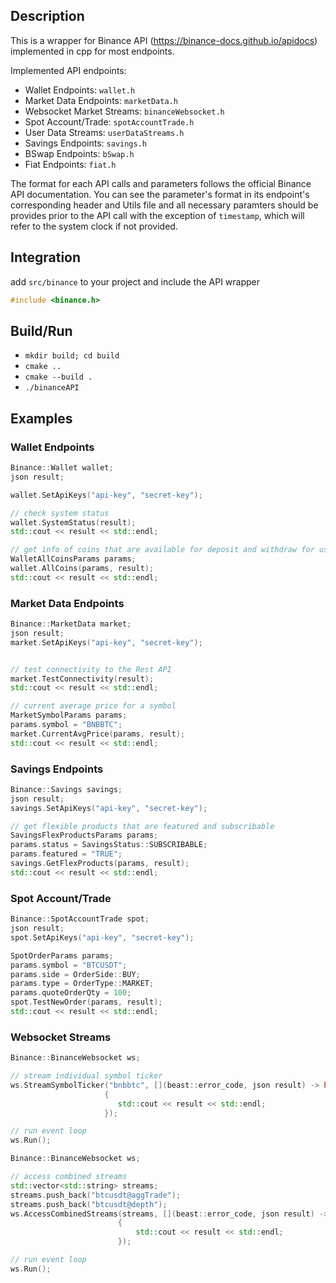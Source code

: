 ## Description

This is a wrapper for Binance API (https://binance-docs.github.io/apidocs) implemented in cpp for most endpoints.

Implemented API endpoints:

* Wallet Endpoints: `wallet.h`
* Market Data Endpoints: `marketData.h`
* Websocket Market Streams: `binanceWebsocket.h`
* Spot Account/Trade: `spotAccountTrade.h`
* User Data Streams: `userDataStreams.h`
* Savings Endpoints: `savings.h`
* BSwap Endpoints: `bSwap.h`
* Fiat Endpoints: `fiat.h`

The format for each API calls and parameters follows the official Binance API documentation. You can see the parameter's format in its endpoint's corresponding header and Utils file and all necessary paramters should be provides prior to the API call with the exception of `timestamp`, which will refer to the system clock if not provided.
## Integration

add `src/binance` to your project and include the API wrapper

```cpp
#include <binance.h>
```

## Build/Run

* `mkdir build; cd build`
* `cmake ..`
* `cmake --build .`
* `./binanceAPI`

## Examples

### Wallet Endpoints
```cpp
Binance::Wallet wallet;
json result;

wallet.SetApiKeys("api-key", "secret-key");

// check system status
wallet.SystemStatus(result);
std::cout << result << std::endl;

// get info of coins that are available for deposit and withdraw for user
WalletAllCoinsParams params;
wallet.AllCoins(params, result);
std::cout << result << std::endl;

```
### Market Data Endpoints
```cpp
Binance::MarketData market;
json result;
market.SetApiKeys("api-key", "secret-key");


// test connectivity to the Rest API
market.TestConnectivity(result);
std::cout << result << std::endl;

// current average price for a symbol
MarketSymbolParams params;
params.symbol = "BNBBTC";
market.CurrentAvgPrice(params, result);
std::cout << result << std::endl;

```
### Savings Endpoints
```cpp
Binance::Savings savings;
json result;
savings.SetApiKeys("api-key", "secret-key");

// get flexible products that are featured and subscribable
SavingsFlexProductsParams params;
params.status = SavingsStatus::SUBSCRIBABLE;
params.featured = "TRUE";
savings.GetFlexProducts(params, result);
std::cout << result << std::endl;
```
### Spot Account/Trade
```cpp
Binance::SpotAccountTrade spot;
json result;
spot.SetApiKeys("api-key", "secret-key");

SpotOrderParams params;
params.symbol = "BTCUSDT";
params.side = OrderSide::BUY;
params.type = OrderType::MARKET;
params.quoteOrderQty = 100;
spot.TestNewOrder(params, result);
std::cout << result << std::endl;
```
### Websocket Streams
```cpp
Binance::BinanceWebsocket ws;

// stream individual symbol ticker
ws.StreamSymbolTicker("bnbbtc", [](beast::error_code, json result) -> bool
                     {
                        std::cout << result << std::endl;
                     });

// run event loop
ws.Run();

```
```cpp
Binance::BinanceWebsocket ws;

// access combined streams
std::vector<std::string> streams;
streams.push_back("btcusdt@aggTrade");
streams.push_back("btcusdt@depth");
ws.AccessCombinedStreams(streams, [](beast::error_code, json result) -> bool
                        { 
                            std::cout << result << std::endl; 
                        });

// run event loop
ws.Run();

```
